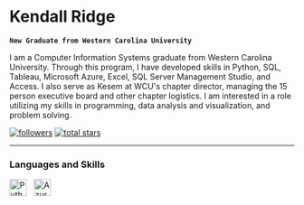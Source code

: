 # Kendall Ridge

**`New Graduate from Western Carolina University`**

I am a Computer Information Systems graduate from Western Carolina University. Through this program, I have developed skills in Python, SQL, Tableau, Microsoft Azure, Excel, SQL Server Management Studio, and Access. I also serve as Kesem at WCU's chapter director, managing the 15 person executive board and other chapter logistics. I am interested in a role utilizing my skills in programming, data analysis and visualization, and problem solving.

<p align="left">
      <a href="https://github.com/kendallridge?tab=followers">
         <img alt="followers" title="Follow me on Github" src="https://custom-icon-badges.demolab.com/github/followers/kendallridge?color=236ad3&labelColor=1155ba&style=for-the-badge&logo=person-add&label=Follow&logoColor=white"/></a>
      <a href="https://github.com/kendallridge?tab=repositories&sort=stargazers">
         <img alt="total stars" title="Total stars on GitHub" src="https://custom-icon-badges.demolab.com/github/stars/kendallridge?color=55960c&style=for-the-badge&labelColor=488207&logo=star"/></a>
   </p>

---

### Languages and Skills
<img align="left" alt="Python" width="30px" style="padding-right:10px;" src="https://cdn.jsdelivr.net/gh/devicons/devicon/icons/python/python-plain.svg" />
<img align="left" alt="Azure" width="30px" style="padding-right:10px;" src="https://cdn.jsdelivr.net/gh/devicons/devicon@latest/icons/azure/azure-original.svg" />

